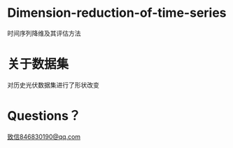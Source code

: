 # Dimension-reduction-of-time-series
时间序列降维及其评估方法
# 关于数据集
对历史光伏数据集进行了形状改变
# Questions？
致信846830190@qq.com

